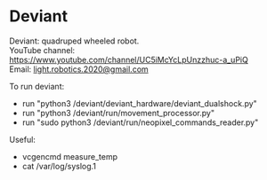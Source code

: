 # Deviant
Deviant: quadruped wheeled robot.<br />
YouTube channel: https://www.youtube.com/channel/UC5iMcYcLpUnzzhuc-a_uPiQ<br />
Email: light.robotics.2020@gmail.com

To run deviant:
- run "python3 /deviant/deviant_hardware/deviant_dualshock.py"
- run "python3 /deviant/run/movement_processor.py"
- run "sudo python3 /deviant/run/neopixel_commands_reader.py"

Useful:
- vcgencmd measure_temp
- cat /var/log/syslog.1
